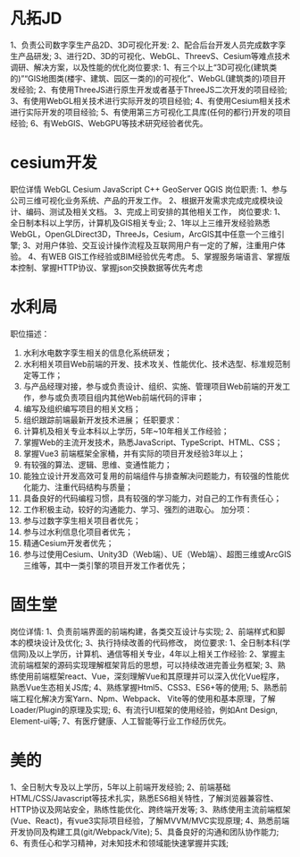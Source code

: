 # 凡拓JD
1、负责公司数字孪生产品2D、3D可视化开发:
2、配合后台开发人员完成数字孪生产品研发;
3、进行2D、3D的可视化、WebGL、ThreevS、Cesium等难点技术调研、解决方案，以及性能的优化岗位要求:
1、有三个以上“3D可视化(建筑类的)”“GIS地图类(楼宇、建筑、园区一类的)的可视化”、WebGL(建筑类的)项目开发经验;
2、有使用ThreeJS进行原生开发或者基于ThreeJS二次开发的项目经验;
3、有使用WebGL相关技术进行实际开发的项目经验;
4、有使用Cesium相关技术进行实际开发的项目经验;
5、有使用第三方可视化工具库(任何的都行)开发的项目经验;
6、有WebGIS、WebGPU等技术研究经验者优先。



# cesium开发
职位详情
WebGL Cesium JavaScript C++ GeoServer QGIS
岗位职责:
1、参与公司三维可视化业务系统、产品的开发工作。
2、根据开发需求完成完成模块设计、编码、测试及相关文档。
3、完成上司安排的其他相关工作，
岗位要求:
1、全日制本科以上学历，计算机及GIS相关专业;
2、1年以上三维开发经验熟悉WebGL，OpenGLDirect3D，ThreeJs，Cesium，ArcGlS其中任意一个三维引擎;
3、对用户体验、交互设计操作流程及互联网用户有一定的了解，注重用户体验。
4、有WEB GIS工作经验或BIM经验优先考虑。
5、掌握服务端语言、掌握版本控制、掌握HTTP协议、掌握json交换数据等优先考虑


# 水利局
职位描述：
1. 水利水电数字孪生相关的信息化系统研发；
2. 水利相关项目Web前端的开发、技术攻关、性能优化、技术选型、标准规范制定等工作；
3. 与产品经理对接，参与或负责设计、组织、实施、管理项目Web前端的开发工作，参与或负责项目组内其他Web前端代码的评审；
4. 编写及组织编写项目的相关文档；
5. 组织跟踪前端最新开发技术进展；
任职要求：
1. 计算机及相关专业本科以上学历，5年~10年相关工作经验；
2. 掌握Web的主流开发技术，熟悉JavaScript、TypeScript、HTML、CSS；
3. 掌握Vue3 前端框架全家桶，并有实际的项目开发经验3年以上；
4. 有较强的算法、逻辑、思维、变通性能力；
5. 能独立设计开发高效可复用的前端组件与排查解决问题能力，有较强的性能优化能力、注重代码结构与质量；
6. 具备良好的代码编程习惯，具有较强的学习能力，对自己的工作有责任心；
7. 工作积极主动，较好的沟通能力、学习、强烈的进取心。
加分项：
1. 参与过数字孪生相关项目者优先；
2. 参与过水利信息化项目者优先；
3. 精通Cesium开发者优先；
4. 参与过使用Cesium、Unity3D（Web端）、UE（Web端）、超图三维或ArcGIS三维等，其中一类引擎的项目开发工作者优先；

# 固生堂
岗位详情:
1、负责前端界面的前端构建，各类交互设计与实现;
2、前端样式和脚本的模块设计及优化;
3、执行持续改善的代码修改，
岗位要求:
1、全日制本科(学信网)及以上学历，计算机、通信等相关专业，4年以上相关工作经验:
2、掌握主流前端框架的源码实现理解框架背后的思想，可以持续改进完善业务框架;
3、熟练使用前端框架react、Vue，深刻理解Vue和其原理并可以深入优化Vue程序，熟悉Vue生态相关JS库;
4、熟练掌握Html5、CSS3、ES6+等的使用;
5、熟悉前端工程化解决方案Yarn、Npm、Webpack、
Vite等的使用和基本原理，了解Loader/Plugin的原理及实现;
6、有流行UI框架的使用经验，例如Ant Design, Element-ui等;
7、有医疗健康、人工智能等行业工作经历优先。


# 美的
1、全日制大专及以上学历，5年以上前端开发经验;
2、前端基础HTML/CSS/Javascript等技术扎实，熟悉ES6相关特性，了解浏览器兼容性、HTTP协议及网站安全，熟练性能优化、跨终端开发等;
3、熟练使用主流前端框架(Vue、React)，有vue3实际项目经验，了解MVVM/MVC实现原理;
4、熟悉前端开发协同及构建工具(git/Webpack/Vite);
5、具备良好的沟通和团队协作能力;
6、有责任心和学习精神，对未知技术和领域能快速掌握并实践;

